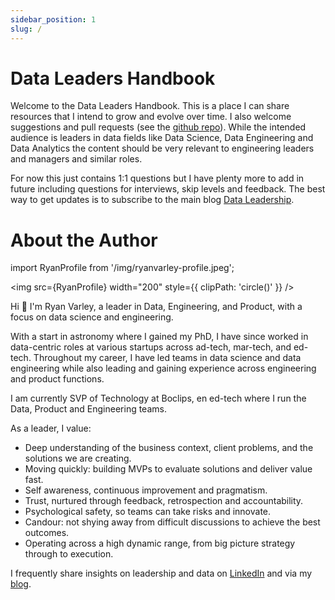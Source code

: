 ```yaml
---
sidebar_position: 1
slug: /
---
```



# Data Leaders Handbook

Welcome to the Data Leaders Handbook. This is a place I can share resources that I intend to grow and evolve over time. I also welcome suggestions and pull requests (see the [github repo](https://github.com/ryanvarley/data-leaders-handbook)). While the intended audience is leaders in data fields like Data Science, Data Engineering and Data Analytics the content should be very relevant to engineering leaders and managers and similar roles.

For now this just contains 1:1 questions but I have plenty more to add in future including questions for interviews, skip levels and feedback. The best way to get updates is to subscribe to the main blog [Data Leadership](https://blog.dataleadership.ai/).

# About the Author

import RyanProfile from '/img/ryanvarley-profile.jpeg';

<img src={RyanProfile} width="200" style={{ clipPath: 'circle()' }} />

Hi 👋 I'm Ryan Varley, a leader in Data, Engineering, and Product, with a focus on data science and engineering.

With a start in astronomy where I gained my PhD, I have since worked in data-centric roles at various startups across ad-tech, mar-tech, and ed-tech. Throughout my career, I have led teams in data science and data engineering while also leading and gaining experience across engineering and product functions.

I am currently SVP of Technology at Boclips, en ed-tech where I run the Data, Product and Engineering teams.

As a leader, I value:

* Deep understanding of the business context, client problems, and the solutions we are creating.
* Moving quickly: building MVPs to evaluate solutions and deliver value fast.
* Self awareness, continuous improvement and pragmatism.
* Trust, nurtured through feedback, retrospection and accountability.
* Psychological safety, so teams can take risks and innovate.
* Candour: not shying away from difficult discussions to achieve the best outcomes.
* Operating across a high dynamic range, from big picture strategy through to execution.

I frequently share insights on leadership and data on [LinkedIn](https://www.linkedin.com/in/ryanvarley/) and via my [blog](https://blog.dataleadership.ai/).
